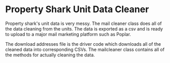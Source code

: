 # Property Shark Unit Data Cleaner
Property shark's unit data is very messy. The mail cleaner class does all of the data cleaning from the units. The data is exported as a csv and is ready to upload to a major mail marketing
platform such as Poplar. 

The download addresses file is the driver code which downloads all of the cleaned data into corresponding CSVs. The mailcleaner class contains all of the methods for actually
cleaning the data. 
